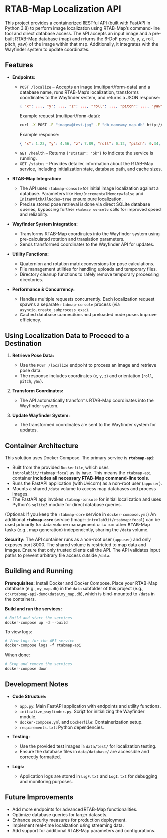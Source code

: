 # RTAB-Map Localization API

This project provides a containerized RESTful API (built with FastAPI in Python 3.8) to perform image localization using RTAB-Map’s command-line tool and direct database access. The API accepts an input image and a pre-built RTAB-Map database (map) and returns the 6-DoF pose (x, y, z, roll, pitch, yaw) of the image within that map. Additionally, it integrates with the Wayfinder system to update coordinates.

## Features

- **Endpoints:**
  - `POST /localize` – Accepts an image (multipart/form-data) and a database name, runs RTAB-Map’s localization, transforms coordinates to the Wayfinder system, and returns a JSON response:
    ```json
    { "x": ..., "y": ..., "z": ..., "roll": ..., "pitch": ..., "yaw": ..., "map_id": ..., "pic_id": ..., "elapsed_ms": ..., "wayfinder_update": ... }
    ```
    Example request (multipart/form-data):
    ```bash
    curl -X POST -F "image=@test.jpg" -F "db_name=my_map.db" http://localhost:8000/localize
    ```
    Example response:
    ```json
    { "x": 1.23, "y": 4.56, "z": 7.89, "roll": 0.12, "pitch": 0.34, "yaw": 0.56, "map_id": 42, "pic_id": 101, "elapsed_ms": 1234, "wayfinder_update": { "status": "success" } }
    ```
  - `GET /health` – Returns `{"status": "ok"}` to indicate the service is running.
  - `GET /status` – Provides detailed information about the RTAB-Map service, including initialization state, database path, and cache sizes.

- **RTAB-Map Integration:**
  - The API uses `rtabmap-console` for initial image localization against a database. Parameters like `Mem/IncrementalMemory=false` and `InitWMWithAllNodes=true` ensure pure localization.
  - Precise stored pose retrieval is done via direct SQLite database queries, bypassing further `rtabmap-console` calls for improved speed and reliability.

- **Wayfinder System Integration:**
  - Transforms RTAB-Map coordinates into the Wayfinder system using pre-calculated rotation and translation parameters.
  - Sends transformed coordinates to the Wayfinder API for updates.

- **Utility Functions:**
  - Quaternion and rotation matrix conversions for pose calculations.
  - File management utilities for handling uploads and temporary files.
  - Directory cleanup functions to safely remove temporary processing directories.

- **Performance & Concurrency:**
  - Handles multiple requests concurrently. Each localization request spawns a separate `rtabmap-console` process (via `asyncio.create_subprocess_exec`).
  - Cached database connections and preloaded node poses improve efficiency.

## Using Localization Data to Proceed to a Destination

1. **Retrieve Pose Data:**
   - Use the `POST /localize` endpoint to process an image and retrieve pose data.
   - The response includes coordinates (`x`, `y`, `z`) and orientation (`roll`, `pitch`, `yaw`).

2. **Transform Coordinates:**
   - The API automatically transforms RTAB-Map coordinates into the Wayfinder system.

3. **Update Wayfinder System:**
   - The transformed coordinates are sent to the Wayfinder system for updates.

## Container Architecture

This solution uses Docker Compose.
The primary service is **`rtabmap-api`**:
- Built from the provided `Dockerfile`, which uses `introlab3it/rtabmap:focal` as its base. This means the `rtabmap-api` container **includes all necessary RTAB-Map command-line tools**.
- Runs the FastAPI application (with Uvicorn) as a non-root user (`appuser`).
- Mounts a shared `/data` volume to access map databases and process images.
- The FastAPI app invokes `rtabmap-console` for initial localization and uses Python's `sqlite3` module for direct database queries.

(Optional: If you keep the `rtabmap-core` service in `docker-compose.yml`)
An additional **`rtabmap-core`** service (Image: `introlab3it/rtabmap:focal`) can be used primarily for data volume management or to run other RTAB-Map tasks (e.g., map generation) independently, sharing the `/data` volume.

**Security:** The API container runs as a non-root user (`appuser`) and only exposes port 8000. The shared volume is restricted to map data and images. Ensure that only trusted clients call the API. The API validates input paths to prevent arbitrary file access outside `/data`.

## Building and Running

**Prerequisites:** Install Docker and Docker Compose. Place your RTAB-Map database (e.g., `my_map.db`) in the `data` subfolder of this project (e.g., `c:\rtabmap-api-demo\data\my_map.db`), which is bind-mounted to `/data` in the containers.

**Build and run the services:**
```powershell
# Build and start the services
docker-compose up -d --build
```
To view logs:
```powershell
# View logs for the API service
docker-compose logs -f rtabmap-api
```
When done:
```powershell
# Stop and remove the services
docker-compose down
```

## Development Notes

- **Code Structure:**
  - `app.py`: Main FastAPI application with endpoints and utility functions.
  - `initialize_wayfinder.py`: Script for initializing the Wayfinder module.
  - `docker-compose.yml` and `Dockerfile`: Containerization setup.
  - `requirements.txt`: Python dependencies.

- **Testing:**
  - Use the provided test images in `data/test/` for localization testing.
  - Ensure the database files in `data/database/` are accessible and correctly formatted.

- **Logs:**
  - Application logs are stored in `LogF.txt` and `LogI.txt` for debugging and monitoring purposes.

## Future Improvements

- Add more endpoints for advanced RTAB-Map functionalities.
- Optimize database queries for larger datasets.
- Enhance security measures for production deployment.
- Implement real-time localization using streaming data.
- Add support for additional RTAB-Map parameters and configurations.
